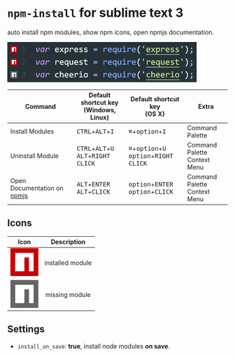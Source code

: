 # `npm-install` for sublime text 3
auto install npm modules, show npm icons, open npmjs documentation.

![preview](https://raw.githubusercontent.com/fcannizzaro/npm-install/master/npm-install.png)

|           Command           | Default shortcut key<br>(Windows, Linux) | Default shortcut key<br>(OS X) | Extra
|---------------------------|-------------------------------------|---------------------------|---------------------------|
|Install Modules |<kbd>CTRL</kbd>+<kbd>ALT</kbd>+<kbd>I</kbd>|<kbd>⌘</kbd>+<kbd>option</kbd>+<kbd>I</kbd>| Command Palette
|Uninstall Module|<kbd>CTRL</kbd>+<kbd>ALT</kbd>+<kbd>U</kbd><br><kbd>ALT</kbd>+<kbd>RIGHT CLICK</kbd>|<kbd>⌘</kbd>+<kbd>option</kbd>+<kbd>U</kbd><br><kbd>option</kbd>+<kbd>RIGHT CLICK</kbd>| Command Palette<br>Context Menu
|Open Documentation on [npmjs](https://www.npmjs.com)|<kbd>ALT</kbd>+<kbd>ENTER</kbd><br><kbd>ALT</kbd>+<kbd>CLICK</kbd>|<kbd>option</kbd>+<kbd>ENTER</kbd><br><kbd>option</kbd>+<kbd>CLICK</kbd>| Command Palette<br>Context Menu

## Icons
| Icon |    Description   |
|:----:|:----------------:|
| ![on](https://raw.githubusercontent.com/fcannizzaro/npm-install/master/icon-on.png)   | installed module |
| ![off](https://raw.githubusercontent.com/fcannizzaro/npm-install/master/icon-off.png) |  missing module  |

## Settings
- `install_on_save`: **true**, install node modules **on save**.
